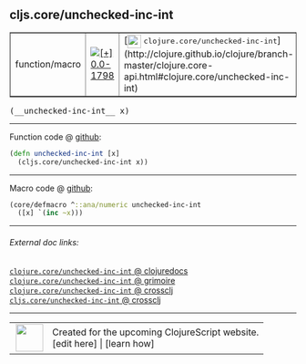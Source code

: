 ## cljs.core/unchecked-inc-int



 <table border="1">
<tr>
<td>function/macro</td>
<td><a href="https://github.com/cljsinfo/cljs-api-docs/tree/0.0-1798"><img valign="middle" alt="[+] 0.0-1798" title="Added in 0.0-1798" src="https://img.shields.io/badge/+-0.0--1798-lightgrey.svg"></a> </td>
<td>
[<img height="24px" valign="middle" src="http://i.imgur.com/1GjPKvB.png"> <samp>clojure.core/unchecked-inc-int</samp>](http://clojure.github.io/clojure/branch-master/clojure.core-api.html#clojure.core/unchecked-inc-int)
</td>
</tr>
</table>


 <samp>
(__unchecked-inc-int__ x)<br>
</samp>

---







Function code @ [github](https://github.com/clojure/clojurescript/blob/r1.7.189/src/main/cljs/cljs/core.cljs#L2407-L2408):

```clj
(defn unchecked-inc-int [x]
  (cljs.core/unchecked-inc-int x))
```

<!--
Repo - tag - source tree - lines:

 <pre>
clojurescript @ r1.7.189
└── src
    └── main
        └── cljs
            └── cljs
                └── <ins>[core.cljs:2407-2408](https://github.com/clojure/clojurescript/blob/r1.7.189/src/main/cljs/cljs/core.cljs#L2407-L2408)</ins>
</pre>

-->

---

Macro code @ [github](https://github.com/clojure/clojurescript/blob/r1.7.189/src/main/clojure/cljs/core.cljc#L990-L991):

```clj
(core/defmacro ^::ana/numeric unchecked-inc-int
  ([x] `(inc ~x)))
```

<!--
Repo - tag - source tree - lines:

 <pre>
clojurescript @ r1.7.189
└── src
    └── main
        └── clojure
            └── cljs
                └── <ins>[core.cljc:990-991](https://github.com/clojure/clojurescript/blob/r1.7.189/src/main/clojure/cljs/core.cljc#L990-L991)</ins>
</pre>
-->

---


###### External doc links:

[`clojure.core/unchecked-inc-int` @ clojuredocs](http://clojuredocs.org/clojure.core/unchecked-inc-int)<br>
[`clojure.core/unchecked-inc-int` @ grimoire](http://conj.io/store/v1/org.clojure/clojure/1.7.0-beta3/clj/clojure.core/unchecked-inc-int/)<br>
[`clojure.core/unchecked-inc-int` @ crossclj](http://crossclj.info/fun/clojure.core/unchecked-inc-int.html)<br>
[`cljs.core/unchecked-inc-int` @ crossclj](http://crossclj.info/fun/cljs.core.cljs/unchecked-inc-int.html)<br>

---

 <table>
<tr><td>
<img valign="middle" align="right" width="48px" src="http://i.imgur.com/Hi20huC.png">
</td><td>
Created for the upcoming ClojureScript website.<br>
[edit here] | [learn how]
</td></tr></table>

[edit here]:https://github.com/cljsinfo/cljs-api-docs/blob/master/cljsdoc/cljs.core/unchecked-inc-int.cljsdoc
[learn how]:https://github.com/cljsinfo/cljs-api-docs/wiki/cljsdoc-files

<!--

This information was too distracting to show to readers, but I'll leave it
commented here since it is helpful to:

- pretty-print the data used to generate this document
- and show how to retrieve that data



The API data for this symbol:

```clj
{:ns "cljs.core",
 :name "unchecked-inc-int",
 :signature ["[x]"],
 :history [["+" "0.0-1798"]],
 :type "function/macro",
 :full-name-encode "cljs.core/unchecked-inc-int",
 :source {:code "(defn unchecked-inc-int [x]\n  (cljs.core/unchecked-inc-int x))",
          :title "Function code",
          :repo "clojurescript",
          :tag "r1.7.189",
          :filename "src/main/cljs/cljs/core.cljs",
          :lines [2407 2408]},
 :extra-sources [{:code "(core/defmacro ^::ana/numeric unchecked-inc-int\n  ([x] `(inc ~x)))",
                  :title "Macro code",
                  :repo "clojurescript",
                  :tag "r1.7.189",
                  :filename "src/main/clojure/cljs/core.cljc",
                  :lines [990 991]}],
 :full-name "cljs.core/unchecked-inc-int",
 :clj-symbol "clojure.core/unchecked-inc-int"}

```

Retrieve the API data for this symbol:

```clj
;; from Clojure REPL
(require '[clojure.edn :as edn])
(-> (slurp "https://raw.githubusercontent.com/cljsinfo/cljs-api-docs/catalog/cljs-api.edn")
    (edn/read-string)
    (get-in [:symbols "cljs.core/unchecked-inc-int"]))
```

-->
